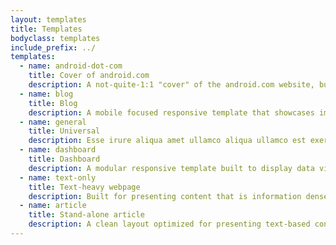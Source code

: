 ```yaml
---
layout: templates
title: Templates
bodyclass: templates
include_prefix: ../
templates:
  - name: android-dot-com
    title: Cover of android.com
    description: A not-quite-1:1 "cover" of the android.com website, built with Material Design Lite.
  - name: blog
    title: Blog
    description: A mobile focused responsive template that showcases image or text based blog entries, a subscription CTA, search & share links, and an expanded article page with comments, counters and bookmarking capabilities built-in.
  - name: general
    title: Universal
    description: Esse irure aliqua amet ullamco aliqua ullamco est exercitation adipisicing nisi laborum sit labore voluptate.
  - name: dashboard
    title: Dashboard
    description: A modular responsive template built to display data visualizations and information with a clear vertical nav, user profile, search and dedicated space for updates and filters.
  - name: text-only
    title: Text-heavy webpage
    description: Built for presenting content that is information dense, easily updatable, and optimized for legibility, this template has a sticky horizontal top nav, feature callouts, cards and a site map footer with a deep-linked table of contents.
  - name: article
    title: Stand-alone article
    description: A clean layout optimized for presenting text-based content with a breadcrumb nav, search, clear headers and a footer that utilizes a card-like structure to showcase the content.
---
```

